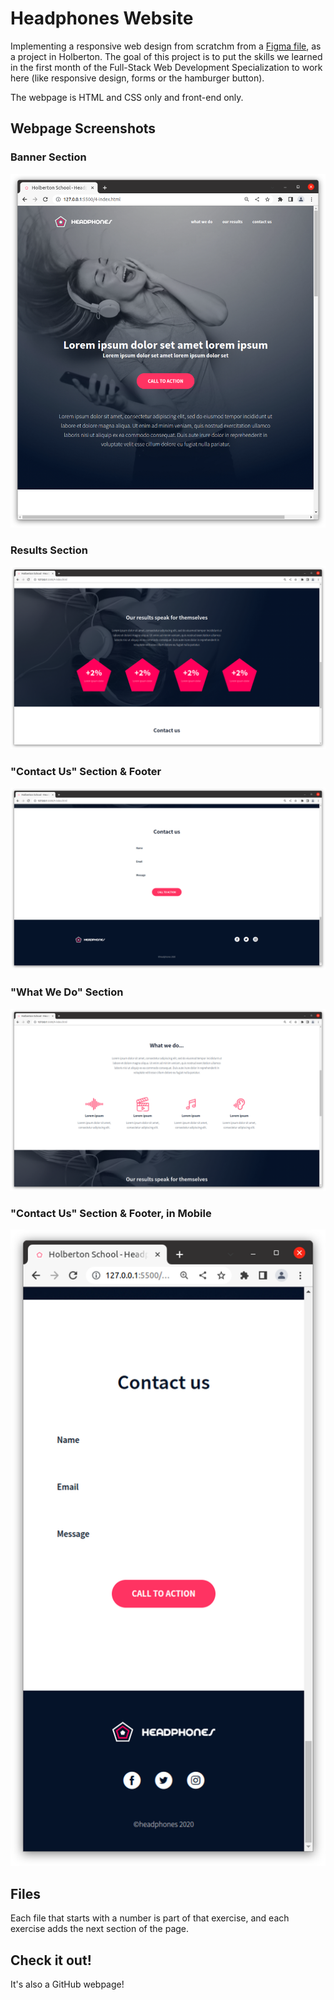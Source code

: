 # Headphones Website
Implementing a responsive web design from scratchm from a [Figma file](https://www.figma.com/file/FfnVADRC9xgI3yiZliTBYZ/Holberton-School---Headphone-company?type=design&node-id=0%3A487&mode=dev), as a project in Holberton.
The goal of this project is to put the skills we learned in the first month of the Full-Stack Web Development Specialization to work here (like responsive design, forms or the hamburger button).

The webpage is HTML and CSS only and front-end only.
## Webpage Screenshots
### Banner Section
![banner section](readme_images/0.png)
### Results Section
![results section](readme_images/1.png)
### "Contact Us" Section & Footer
!["Contact Us" section & footer](readme_images/2.png)
### "What We Do" Section
!["What We Do" section](readme_images/3.png)
### "Contact Us" Section & Footer, in Mobile
!["Contact Us" section & footer, in mobile](readme_images/4.png)
## Files
Each file that starts with a number is part of that exercise, and each exercise adds the next section of the page.
## Check it out!
It's also a GitHub webpage!
